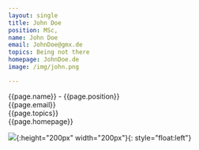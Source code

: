 ```yaml
---
layout: single
title: John Doe
position: MSc,
name: John Doe
email: JohnDoe@gmx.de
topics: Being not there
homepage: JohnDoe.de
image: /img/john.png

---
```


{{page.name}} - {{page.position}}  
{{page.email}}  
{{page.topics}}  
{{page.homepage}}

![](/team_members/img/skarsnik.png){:height="200px" width="200px"}{: style="float:left"}  
